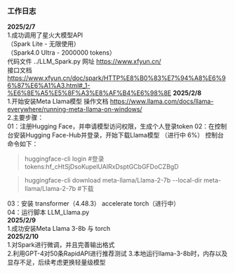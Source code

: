 ### 工作日志
**2025/2/7**  
1.成功调用了星火大模型API  
（Spark Lite - 无限使用）  
（Spark4.0 Ultra -  2000000 tokens）  
代码文件 ../LLM_Spark.py
网址 https://www.xfyun.cn/    
接口文档 https://www.xfyun.cn/doc/spark/HTTP%E8%B0%83%E7%94%A8%E6%96%87%E6%A1%A3.html#_1-%E6%8E%A5%E5%8F%A3%E8%AF%B4%E6%98%8E
**2025/2/8**  
1.开始安装Meta Llama模型
操作文档 https://www.llama.com/docs/llama-everywhere/running-meta-llama-on-windows/  
2.主要步骤：     
01：注册Hugging Face，并申请模型访问权限，生成个人登录token
02：在控制台安装Hugging Face-Hub并登录，开始下载Llama模型 （进行中 6%）
控制台命令如下：  
>huggingface-cli login  #登录  
> tokens: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

>huggingface-cli download meta-llama/Llama-2-7b --local-dir meta-llama/Llama-2-7b #下载  

03：安装 transformer（4.48.3）  accelerate  torch（进行中）  
04：运行脚本 LLM_Llama.py  
**2025/2/9**  
1.成功安装Meta Llama 3-8b 与 torch  
**2025/2/10**  
1.对Spark进行微调，并且完善输出格式  
2.利用GPT-4对50条RapidAPI进行推荐测试
3.本地运行llama-3-8b时，内存以及显存不足，后续考虑更换轻量级模型  


